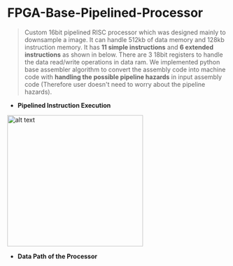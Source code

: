 # FPGA-Base-Pipelined-Processor
> Custom 16bit pipelined RISC processor which was designed mainly to downsample a image. It can handle 512kb of data memory and 128kb instruction memory. It has __11 simple instructions__ and __6 extended instructions__ as shown in below. There are 3 18bit registers to handle the data read/write operations in data ram. We implemented python base assembler algorithm to convert the assembly code into machine code with __handling the possible pipeline hazards__ in input assembly code (Therefore user doesn't need to worry about the pipeline hazards). 

* __Pipelined Instruction Execution__
<img src="https://github.com/SandaruJayawardana/arm-assembly-cnn/blob/main/img/Data_path.PNG" alt="alt text" width="310" height="300">

* __Data Path of the Processor__
